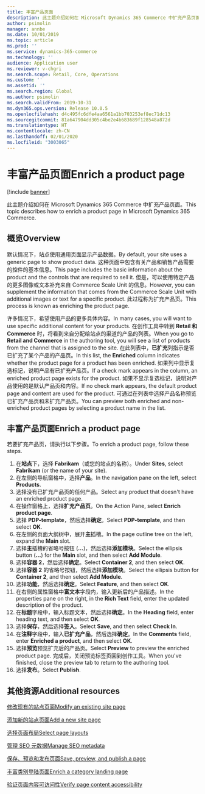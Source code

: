 ```yaml
---
title: 丰富产品页面
description: 此主题介绍如何在 Microsoft Dynamics 365 Commerce 中扩充产品页面。
author: psimolin
manager: annbe
ms.date: 10/01/2019
ms.topic: article
ms.prod: ''
ms.service: dynamics-365-commerce
ms.technology: ''
audience: Application user
ms.reviewer: v-chgri
ms.search.scope: Retail, Core, Operations
ms.custom: ''
ms.assetid: ''
ms.search.region: Global
ms.author: psimolin
ms.search.validFrom: 2019-10-31
ms.dyn365.ops.version: Release 10.0.5
ms.openlocfilehash: d4c495fc6dfe4aa6561a1bb703253ef8ec71dc13
ms.sourcegitcommit: 81a647904dd305c4be2e4b683689f128548a872d
ms.translationtype: HT
ms.contentlocale: zh-CN
ms.lasthandoff: 02/01/2020
ms.locfileid: "3003065"
---
```

# <a name="enrich-a-product-page"></a><span data-ttu-id="9cc07-103">丰富产品页面</span><span class="sxs-lookup"><span data-stu-id="9cc07-103">Enrich a product page</span></span>


[!include [banner](includes/banner.md)]

<span data-ttu-id="9cc07-104">此主题介绍如何在 Microsoft Dynamics 365 Commerce 中扩充产品页面。</span><span class="sxs-lookup"><span data-stu-id="9cc07-104">This topic describes how to enrich a product page in Microsoft Dynamics 365 Commerce.</span></span>

## <a name="overview"></a><span data-ttu-id="9cc07-105">概览</span><span class="sxs-lookup"><span data-stu-id="9cc07-105">Overview</span></span>

<span data-ttu-id="9cc07-106">默认情况下，站点使用通用页面显示产品数据。</span><span class="sxs-lookup"><span data-stu-id="9cc07-106">By default, your site uses a generic page to show product data.</span></span> <span data-ttu-id="9cc07-107">这种页面中包含有关产品和销售产品需要的控件的基本信息。</span><span class="sxs-lookup"><span data-stu-id="9cc07-107">This page includes the basic information about the product and the controls that are required to sell it.</span></span> <span data-ttu-id="9cc07-108">但是，可以使用特定产品的更多图像或文本补充来自 Commerce Scale Unit 的信息。</span><span class="sxs-lookup"><span data-stu-id="9cc07-108">However, you can supplement the information that comes from the Commerce Scale Unit with additional images or text for a specific product.</span></span> <span data-ttu-id="9cc07-109">此过程称为扩充产品页。</span><span class="sxs-lookup"><span data-stu-id="9cc07-109">This process is known as enriching the product page.</span></span>

<span data-ttu-id="9cc07-110">许多情况下，希望使用产品的更多具体内容。</span><span class="sxs-lookup"><span data-stu-id="9cc07-110">In many cases, you will want to use specific additional content for your products.</span></span> <span data-ttu-id="9cc07-111">在创作工具中转到 **Retail 和 Commerce** 时，将看到来自分配给站点的渠道的产品的列表。</span><span class="sxs-lookup"><span data-stu-id="9cc07-111">When you go to **Retail and Commerce** in the authoring tool, you will see a list of products from the channel that is assigned to the site.</span></span> <span data-ttu-id="9cc07-112">在此列表中，**已扩充**列指示是否已扩充了某个产品的产品页。</span><span class="sxs-lookup"><span data-stu-id="9cc07-112">In this list, the **Enriched** column indicates whether the product page for a product has been enriched.</span></span> <span data-ttu-id="9cc07-113">如果列中显示复选标记，说明产品有已扩充产品页。</span><span class="sxs-lookup"><span data-stu-id="9cc07-113">If a check mark appears in the column, an enriched product page exists for the product.</span></span> <span data-ttu-id="9cc07-114">如果不显示复选标记，说明对产品使用的是默认产品页和内容。</span><span class="sxs-lookup"><span data-stu-id="9cc07-114">If no check mark appears, the default product page and content are used for the product.</span></span> <span data-ttu-id="9cc07-115">可通过在列表中选择产品名称预览已扩充产品页和未扩充产品页。</span><span class="sxs-lookup"><span data-stu-id="9cc07-115">You can preview both enriched and non-enriched product pages by selecting a product name in the list.</span></span>

## <a name="enrich-a-product-page"></a><span data-ttu-id="9cc07-116">丰富产品页面</span><span class="sxs-lookup"><span data-stu-id="9cc07-116">Enrich a product page</span></span>

<span data-ttu-id="9cc07-117">若要扩充产品页，请执行以下步骤。</span><span class="sxs-lookup"><span data-stu-id="9cc07-117">To enrich a product page, follow these steps.</span></span>

1. <span data-ttu-id="9cc07-118">在**站点**下，选择 **Fabrikam**（或您的站点的名称）。</span><span class="sxs-lookup"><span data-stu-id="9cc07-118">Under **Sites**, select **Fabrikam** (or the name of your site).</span></span>
1. <span data-ttu-id="9cc07-119">在左侧的导航窗格中，选择**产品**。</span><span class="sxs-lookup"><span data-stu-id="9cc07-119">In the navigation pane on the left, select **Products**.</span></span>
1. <span data-ttu-id="9cc07-120">选择没有已扩充产品页的任何产品。</span><span class="sxs-lookup"><span data-stu-id="9cc07-120">Select any product that doesn't have an enriched product page.</span></span>
1. <span data-ttu-id="9cc07-121">在操作窗格上，选择**扩充产品页**。</span><span class="sxs-lookup"><span data-stu-id="9cc07-121">On the Action Pane, select **Enrich product page**.</span></span>
1. <span data-ttu-id="9cc07-122">选择 **PDP-template**，然后选择**确定**。</span><span class="sxs-lookup"><span data-stu-id="9cc07-122">Select **PDP-template**, and then select **OK**.</span></span>
1. <span data-ttu-id="9cc07-123">在左侧的页面大纲树中，展开**主**插槽。</span><span class="sxs-lookup"><span data-stu-id="9cc07-123">In the page outline tree on the left, expand the **Main** slot.</span></span>
1. <span data-ttu-id="9cc07-124">选择**主**插槽的省略号按钮 (**...**)，然后选择**添加模块**。</span><span class="sxs-lookup"><span data-stu-id="9cc07-124">Select the ellipsis button (**...**) for the **Main** slot, and then select **Add Module**.</span></span>
1. <span data-ttu-id="9cc07-125">选择**容器 2**，然后选择**确定**。</span><span class="sxs-lookup"><span data-stu-id="9cc07-125">Select **Container 2**, and then select **OK**.</span></span>
1. <span data-ttu-id="9cc07-126">选择**容器 2** 的省略号按钮，然后选择**添加模块**。</span><span class="sxs-lookup"><span data-stu-id="9cc07-126">Select the ellipsis button for **Container 2**, and then select **Add Module**.</span></span>
1. <span data-ttu-id="9cc07-127">选择**功能**，然后选择**确定**。</span><span class="sxs-lookup"><span data-stu-id="9cc07-127">Select **Feature**, and then select **OK**.</span></span>
1. <span data-ttu-id="9cc07-128">在右侧的属性窗格中**富文本**字段内，输入更新后的产品描述。</span><span class="sxs-lookup"><span data-stu-id="9cc07-128">In the properties pane on the right, in the **Rich Text** field, enter the updated description of the product.</span></span>
1. <span data-ttu-id="9cc07-129">在**标题**字段中，输入标题文本，然后选择**确定**。</span><span class="sxs-lookup"><span data-stu-id="9cc07-129">In the **Heading** field, enter heading text, and then select **OK**.</span></span>
1. <span data-ttu-id="9cc07-130">选择**保存**，然后选择**签入**。</span><span class="sxs-lookup"><span data-stu-id="9cc07-130">Select **Save**, and then select **Check In**.</span></span>
1. <span data-ttu-id="9cc07-131">在**注释**字段中，输入**已扩充产品**，然后选择**确定**。</span><span class="sxs-lookup"><span data-stu-id="9cc07-131">In the **Comments** field, enter **Enriched a product**, and then select **OK**.</span></span>
1. <span data-ttu-id="9cc07-132">选择**预览**预览扩充后的产品页。</span><span class="sxs-lookup"><span data-stu-id="9cc07-132">Select **Preview** to preview the enriched product page.</span></span> <span data-ttu-id="9cc07-133">完成后，关闭预览标签页回到创作工具。</span><span class="sxs-lookup"><span data-stu-id="9cc07-133">When you've finished, close the preview tab to return to the authoring tool.</span></span>
1. <span data-ttu-id="9cc07-134">选择**发布**。</span><span class="sxs-lookup"><span data-stu-id="9cc07-134">Select **Publish**.</span></span>

## <a name="additional-resources"></a><span data-ttu-id="9cc07-135">其他资源</span><span class="sxs-lookup"><span data-stu-id="9cc07-135">Additional resources</span></span>

[<span data-ttu-id="9cc07-136">修改现有的站点页面</span><span class="sxs-lookup"><span data-stu-id="9cc07-136">Modify an existing site page</span></span>](modify-existing-page.md)

[<span data-ttu-id="9cc07-137">添加新的站点页面</span><span class="sxs-lookup"><span data-stu-id="9cc07-137">Add a new site page</span></span>](add-new-page.md)

[<span data-ttu-id="9cc07-138">选择页面布局</span><span class="sxs-lookup"><span data-stu-id="9cc07-138">Select page layouts</span></span>](select-page-layouts.md)

[<span data-ttu-id="9cc07-139">管理 SEO 元数据</span><span class="sxs-lookup"><span data-stu-id="9cc07-139">Manage SEO metadata</span></span>](manage-seo-metadata.md)

[<span data-ttu-id="9cc07-140">保存、预览和发布页面</span><span class="sxs-lookup"><span data-stu-id="9cc07-140">Save, preview, and publish a page</span></span>](save-preview-publish-page.md)

[<span data-ttu-id="9cc07-141">丰富类别登陆页面</span><span class="sxs-lookup"><span data-stu-id="9cc07-141">Enrich a category landing page</span></span>](enrich-category-page.md)

[<span data-ttu-id="9cc07-142">验证页面内容可访问性</span><span class="sxs-lookup"><span data-stu-id="9cc07-142">Verify page content accessibility</span></span>](verify-accessibility.md)
